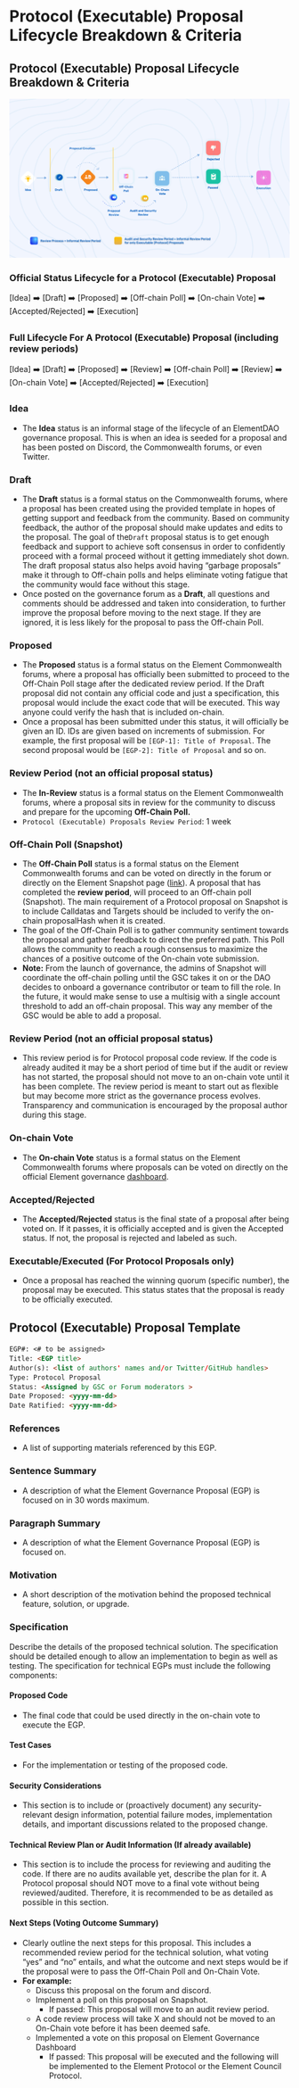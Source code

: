 # Protocol (Executable) Proposal Lifecycle Breakdown & Criteria

## Protocol (Executable) Proposal Lifecycle Breakdown & Criteria

![](../../../../.gitbook/assets/FirstCycle.png)

### **Official Status Lifecycle for a Protocol (Executable) Proposal**

\[Idea] ➡️ \[Draft] ➡️ \[Proposed] ➡️ \[Off-chain Poll] ➡️ \[On-chain Vote] ➡️ \[Accepted/Rejected] ➡️ \[Execution]

### **Full Lifecycle For A Protocol (Executable) Proposal (including review periods)**

\[Idea] ➡️ \[Draft] ➡️ \[Proposed] ➡️ \[Review] ➡️ \[Off-chain Poll] ➡️ \[Review] ➡️ \[On-chain Vote] ➡️ \[Accepted/Rejected] ➡️ \[Execution]



### **Idea**

* The **Idea** status is an informal stage of the lifecycle of an ElementDAO governance proposal. This is when an idea is seeded for a proposal and has been posted on Discord, the Commonwealth forums, or even Twitter.

### **Draft**

* The **Draft** status is a formal status on the Commonwealth forums, where a proposal has been created using the provided template in hopes of getting support and feedback from the community. Based on community feedback, the author of the proposal should make updates and edits to the proposal. The goal of the`Draft` proposal status is to get enough feedback and support to achieve soft consensus in order to confidently proceed with a formal proceed without it getting immediately shot down. The draft proposal status also helps avoid having “garbage proposals” make it through to Off-chain polls and helps eliminate voting fatigue that the community would face without this stage.
* Once posted on the governance forum as a **Draft**, all questions and comments should be addressed and taken into consideration, to further improve the proposal before moving to the next stage. If they are ignored, it is less likely for the proposal to pass the Off-chain Poll.

### **Proposed**

* The **Proposed** status is a formal status on the Element Commonwealth forums, where a proposal has officially been submitted to proceed to the Off-Chain Poll stage after the dedicated review period. If the Draft proposal did not contain any official code and just a specification, this proposal would include the exact code that will be executed. This way anyone could verify the hash that is included on-chain.
* Once a proposal has been submitted under this status, it will officially be given an ID. IDs are given based on increments of submission. For example, the first proposal will be `[EGP-1]: Title of Proposal`. The second proposal would be `[EGP-2]: Title of Proposal` and so on.

### **Review Period (not an official proposal status)**

* The **In-Review** status is a formal status on the Element Commonwealth forums, where a proposal sits in review for the community to discuss and prepare for the upcoming **Off-Chain Poll.**
* `Protocol (Executable) Proposals Review Period`: 1 week

### **Off-Chain Poll (Snapshot)**

* The **Off-Chain Poll** status is a formal status on the Element Commonwealth forums and can be voted on directly in the forum or directly on the Element Snapshot page ([link](https://snapshot.org/#/elfi.eth)). A proposal that has completed the **review period**, will proceed to an Off-chain poll (Snapshot). The main requirement of a Protocol proposal on Snapshot is to include Calldatas and Targets should be included to verify the on-chain proposalHash when it is created.
* The goal of the Off-Chain Poll is to gather community sentiment towards the proposal and gather feedback to direct the preferred path. This Poll allows the community to reach a rough consensus to maximize the chances of a positive outcome of the On-chain vote submission.
* **Note:** From the launch of governance, the admins of Snapshot will coordinate the off-chain polling until the GSC takes it on or the DAO decides to onboard a governance contributor or team to fill the role. In the future, it would make sense to use a multisig with a single account threshold to add an off-chain proposal. This way any member of the GSC would be able to add a proposal.

### **Review Period (not an official proposal status)**

* This review period is for Protocol proposal code review. If the code is already audited it may be a short period of time but if the audit or review has not started, the proposal should not move to an on-chain vote until it has been complete. The review period is meant to start out as flexible but may become more strict as the governance process evolves. Transparency and communication is encouraged by the proposal author during this stage.

### **On-chain Vote**

* The **On-chain Vote** status is a formal status on the Element Commonwealth forums where proposals can be voted on directly on the official Element governance [dashboard](https://gov.element.fi).

### **Accepted/Rejected**

* The **Accepted/Rejected** status is the final state of a proposal after being voted on. If it passes, it is officially accepted and is given the Accepted status. If not, the proposal is rejected and labeled as such.

### **Executable/Executed (For Protocol Proposals only)**

* Once a proposal has reached the winning quorum (specific number), the proposal may be executed. This status states that the proposal is ready to be officially executed.

## Protocol (Executable) Proposal Template

```markdown
EGP#: <# to be assigned>
Title: <EGP title>
Author(s): <list of authors' names and/or Twitter/GitHub handles>
Type: Protocol Proposal
Status: <Assigned by GSC or Forum moderators >
Date Proposed: <yyyy-mm-dd>
Date Ratified: <yyyy-mm-dd>
```

### **References**

* A list of supporting materials referenced by this EGP.

### **Sentence Summary**

* A description of what the Element Governance Proposal (EGP) is focused on in 30 words maximum.

### **Paragraph Summary**

* A description of what the Element Governance Proposal (EGP) is focused on.

### **Motivation**

* A short description of the motivation behind the proposed technical feature, solution, or upgrade.

### **Specification**

Describe the details of the proposed technical solution. The specification should be detailed enough to allow an implementation to begin as well as testing. The specification for technical EGPs must include the following components:

#### **Proposed Code**

* The final code that could be used directly in the on-chain vote to execute the EGP.

#### **Test Cases**

* For the implementation or testing of the proposed code.

#### **Security Considerations**

* This section is to include or (proactively document) any security-relevant design information, potential failure modes, implementation details, and important discussions related to the proposed change.

#### Technical Review Plan or **Audit Information (If already available)**

* This section is to include the process for reviewing and auditing the code. If there are no audits available yet, describe the plan for it. A Protocol proposal should NOT move to a final vote without being reviewed/audited. Therefore, it is recommended to be as detailed as possible in this section.

#### Next Steps (Voting Outcome Summary)

* Clearly outline the next steps for this proposal. This includes a recommended review period for the technical solution, what voting “yes” and “no” entails, and what the outcome and next steps would be if the proposal were to pass the Off-Chain Poll and On-Chain Vote.
* **For example:**
  * Discuss this proposal on the forum and discord.
  * Implement a poll on this proposal on Snapshot.
    * If passed: This proposal will move to an audit review period.
  * A code review process will take X and should not be moved to an On-Chain vote before it has been deemed safe.
  * Implemented a vote on this proposal on Element Governance Dashboard
    * If passed: This proposal will be executed and the following will be implemented to the Element Protocol or the Element Council Protocol.

